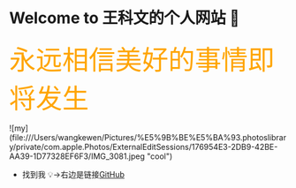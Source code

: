 # Welcome to 王科文的个人网站  &#x1F4C6;

<font face="宋体" color=orange size=8>永远相信美好的事情即将发生</font>



![my] (file:///Users/wangkewen/Pictures/%E5%9B%BE%E5%BA%93.photoslibrary/private/com.apple.Photos/ExternalEditSessions/176954E3-2DB9-42BE-AA39-1D77328EF6F3/IMG_3081.jpeg "cool")
  
   



 
  
    
     
      
       
        
         
          
           
            
  
  
 
  
  
* 找到我 &#x1F4A1;→右边是链接[GitHub](https://github.com/Wcowin"GitHub")
